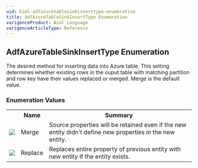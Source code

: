 ```yaml
---
uid: biml-adfazuretablesinkinserttype-enumeration
title: AdfAzureTableSinkInsertType Enumeration
varigenceProduct: Biml Language
varigenceArticleType: Reference
---
```


## AdfAzureTableSinkInsertType Enumeration<div class="LanguageSummary"><div class ="SummaryItem">The desired method for inserting data into Azure table. This setting determines whether existing rows in the ouput table with matching partition and row key have their values replaced or merged. Merge is the default value.</div></div><div class="EnumValueGroup">### Enumeration Values<table id="EnumValue" class="MemberList"><tbody><tr><th class="MemberTypeIconColumnHeader">&nbsp;</th><th class="MemberNameColumnHeader">Name</th><th class="MemberSummaryColumnHeader">Summary</th></tr><tr class="cd0"><td align="center" class="MemberTypeIcon"><img src="enumValue.png"></img></td><td class="MemberName">Merge</td><td class="MemberSummary"><div class ="SummaryItem">Source properties will be retained even if the new entity didn't define new properties in the new entity.</div></td></tr><tr class="cd1"><td align="center" class="MemberTypeIcon"><img src="enumValue.png"></img></td><td class="MemberName">Replace</td><td class="MemberSummary"><div class ="SummaryItem">Replaces entire property of previous entity with new entity if the entity exists.</div></td></tr></tbody></table></div>